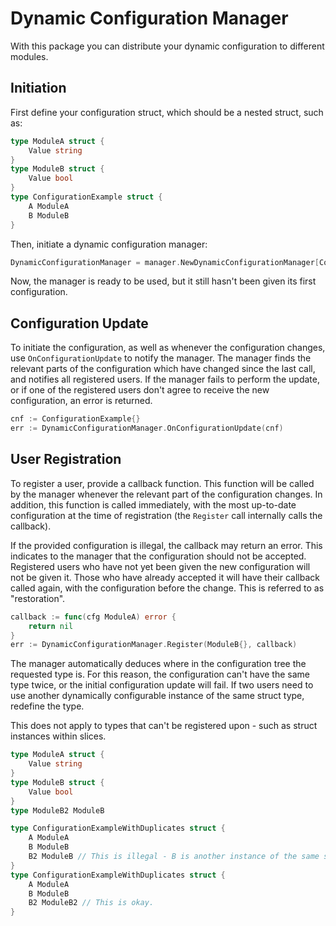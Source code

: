 # Dynamic Configuration Manager

With this package you can distribute your dynamic configuration to different modules.

## Initiation

First define your configuration struct, which should be a nested struct, such as:

```go
type ModuleA struct {
	Value string
}
type ModuleB struct {
	Value bool
}
type ConfigurationExample struct {
	A ModuleA
	B ModuleB
}
```

Then, initiate a dynamic configuration manager:

```go
DynamicConfigurationManager = manager.NewDynamicConfigurationManager[ConfigurationExample]("example")
```

Now, the manager is ready to be used, but it still hasn't been given its first configuration.

## Configuration Update

To initiate the configuration, as well as whenever the configuration changes, use `OnConfigurationUpdate` to notify the manager.
The manager finds the relevant parts of the configuration which have changed since the last call, and notifies all registered users.
If the manager fails to perform the update, or if one of the registered users don't agree to receive the new configuration, an error is returned.

```go
cnf := ConfigurationExample{}
err := DynamicConfigurationManager.OnConfigurationUpdate(cnf)
```

## User Registration

To register a user, provide a callback function. This function will be called by the manager whenever the relevant part of the configuration changes.
In addition, this function is called immediately, with the most up-to-date configuration at the time of registration (the `Register` call internally calls the callback).

If the provided configuration is illegal, the callback may return an error. This indicates to the manager that the configuration should not be accepted.
Registered users who have not yet been given the new configuration will not be given it. Those who have already accepted it will have their callback called again, with the configuration before the change. This is referred to as "restoration".

```go
callback := func(cfg ModuleA) error {
	return nil
}
err := DynamicConfigurationManager.Register(ModuleB{}, callback)
```

The manager automatically deduces where in the configuration tree the requested type is.
For this reason, the configuration can't have the same type twice, or the initial configuration update will fail.
If two users need to use another dynamically configurable instance of the same struct type, redefine the type.

This does not apply to types that can't be registered upon - such as struct instances within slices.

```go
type ModuleA struct {
	Value string
}
type ModuleB struct {
	Value bool
}
type ModuleB2 ModuleB

type ConfigurationExampleWithDuplicates struct {
	A ModuleA
	B ModuleB
	B2 ModuleB // This is illegal - B is another instance of the same struct type.
}
type ConfigurationExampleWithDuplicates struct {
	A ModuleA
	B ModuleB
	B2 ModuleB2 // This is okay.
}
```

